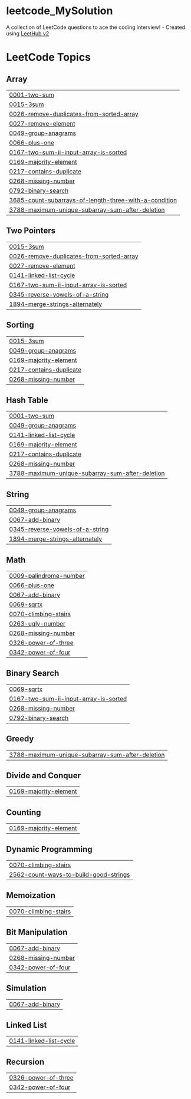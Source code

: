 # leetcode_MySolution
A collection of LeetCode questions to ace the coding interview! - Created using [LeetHub v2](https://github.com/arunbhardwaj/LeetHub-2.0)

<!---LeetCode Topics Start-->
# LeetCode Topics
## Array
|  |
| ------- |
| [0001-two-sum](https://github.com/AMAIDI-MOHAMED/leetcode_MySolution/tree/master/0001-two-sum) |
| [0015-3sum](https://github.com/AMAIDI-MOHAMED/leetcode_MySolution/tree/master/0015-3sum) |
| [0026-remove-duplicates-from-sorted-array](https://github.com/AMAIDI-MOHAMED/leetcode_MySolution/tree/master/0026-remove-duplicates-from-sorted-array) |
| [0027-remove-element](https://github.com/AMAIDI-MOHAMED/leetcode_MySolution/tree/master/0027-remove-element) |
| [0049-group-anagrams](https://github.com/AMAIDI-MOHAMED/leetcode_MySolution/tree/master/0049-group-anagrams) |
| [0066-plus-one](https://github.com/AMAIDI-MOHAMED/leetcode_MySolution/tree/master/0066-plus-one) |
| [0167-two-sum-ii-input-array-is-sorted](https://github.com/AMAIDI-MOHAMED/leetcode_MySolution/tree/master/0167-two-sum-ii-input-array-is-sorted) |
| [0169-majority-element](https://github.com/AMAIDI-MOHAMED/leetcode_MySolution/tree/master/0169-majority-element) |
| [0217-contains-duplicate](https://github.com/AMAIDI-MOHAMED/leetcode_MySolution/tree/master/0217-contains-duplicate) |
| [0268-missing-number](https://github.com/AMAIDI-MOHAMED/leetcode_MySolution/tree/master/0268-missing-number) |
| [0792-binary-search](https://github.com/AMAIDI-MOHAMED/leetcode_MySolution/tree/master/0792-binary-search) |
| [3685-count-subarrays-of-length-three-with-a-condition](https://github.com/AMAIDI-MOHAMED/leetcode_MySolution/tree/master/3685-count-subarrays-of-length-three-with-a-condition) |
| [3788-maximum-unique-subarray-sum-after-deletion](https://github.com/AMAIDI-MOHAMED/leetcode_MySolution/tree/master/3788-maximum-unique-subarray-sum-after-deletion) |
## Two Pointers
|  |
| ------- |
| [0015-3sum](https://github.com/AMAIDI-MOHAMED/leetcode_MySolution/tree/master/0015-3sum) |
| [0026-remove-duplicates-from-sorted-array](https://github.com/AMAIDI-MOHAMED/leetcode_MySolution/tree/master/0026-remove-duplicates-from-sorted-array) |
| [0027-remove-element](https://github.com/AMAIDI-MOHAMED/leetcode_MySolution/tree/master/0027-remove-element) |
| [0141-linked-list-cycle](https://github.com/AMAIDI-MOHAMED/leetcode_MySolution/tree/master/0141-linked-list-cycle) |
| [0167-two-sum-ii-input-array-is-sorted](https://github.com/AMAIDI-MOHAMED/leetcode_MySolution/tree/master/0167-two-sum-ii-input-array-is-sorted) |
| [0345-reverse-vowels-of-a-string](https://github.com/AMAIDI-MOHAMED/leetcode_MySolution/tree/master/0345-reverse-vowels-of-a-string) |
| [1894-merge-strings-alternately](https://github.com/AMAIDI-MOHAMED/leetcode_MySolution/tree/master/1894-merge-strings-alternately) |
## Sorting
|  |
| ------- |
| [0015-3sum](https://github.com/AMAIDI-MOHAMED/leetcode_MySolution/tree/master/0015-3sum) |
| [0049-group-anagrams](https://github.com/AMAIDI-MOHAMED/leetcode_MySolution/tree/master/0049-group-anagrams) |
| [0169-majority-element](https://github.com/AMAIDI-MOHAMED/leetcode_MySolution/tree/master/0169-majority-element) |
| [0217-contains-duplicate](https://github.com/AMAIDI-MOHAMED/leetcode_MySolution/tree/master/0217-contains-duplicate) |
| [0268-missing-number](https://github.com/AMAIDI-MOHAMED/leetcode_MySolution/tree/master/0268-missing-number) |
## Hash Table
|  |
| ------- |
| [0001-two-sum](https://github.com/AMAIDI-MOHAMED/leetcode_MySolution/tree/master/0001-two-sum) |
| [0049-group-anagrams](https://github.com/AMAIDI-MOHAMED/leetcode_MySolution/tree/master/0049-group-anagrams) |
| [0141-linked-list-cycle](https://github.com/AMAIDI-MOHAMED/leetcode_MySolution/tree/master/0141-linked-list-cycle) |
| [0169-majority-element](https://github.com/AMAIDI-MOHAMED/leetcode_MySolution/tree/master/0169-majority-element) |
| [0217-contains-duplicate](https://github.com/AMAIDI-MOHAMED/leetcode_MySolution/tree/master/0217-contains-duplicate) |
| [0268-missing-number](https://github.com/AMAIDI-MOHAMED/leetcode_MySolution/tree/master/0268-missing-number) |
| [3788-maximum-unique-subarray-sum-after-deletion](https://github.com/AMAIDI-MOHAMED/leetcode_MySolution/tree/master/3788-maximum-unique-subarray-sum-after-deletion) |
## String
|  |
| ------- |
| [0049-group-anagrams](https://github.com/AMAIDI-MOHAMED/leetcode_MySolution/tree/master/0049-group-anagrams) |
| [0067-add-binary](https://github.com/AMAIDI-MOHAMED/leetcode_MySolution/tree/master/0067-add-binary) |
| [0345-reverse-vowels-of-a-string](https://github.com/AMAIDI-MOHAMED/leetcode_MySolution/tree/master/0345-reverse-vowels-of-a-string) |
| [1894-merge-strings-alternately](https://github.com/AMAIDI-MOHAMED/leetcode_MySolution/tree/master/1894-merge-strings-alternately) |
## Math
|  |
| ------- |
| [0009-palindrome-number](https://github.com/AMAIDI-MOHAMED/leetcode_MySolution/tree/master/0009-palindrome-number) |
| [0066-plus-one](https://github.com/AMAIDI-MOHAMED/leetcode_MySolution/tree/master/0066-plus-one) |
| [0067-add-binary](https://github.com/AMAIDI-MOHAMED/leetcode_MySolution/tree/master/0067-add-binary) |
| [0069-sqrtx](https://github.com/AMAIDI-MOHAMED/leetcode_MySolution/tree/master/0069-sqrtx) |
| [0070-climbing-stairs](https://github.com/AMAIDI-MOHAMED/leetcode_MySolution/tree/master/0070-climbing-stairs) |
| [0263-ugly-number](https://github.com/AMAIDI-MOHAMED/leetcode_MySolution/tree/master/0263-ugly-number) |
| [0268-missing-number](https://github.com/AMAIDI-MOHAMED/leetcode_MySolution/tree/master/0268-missing-number) |
| [0326-power-of-three](https://github.com/AMAIDI-MOHAMED/leetcode_MySolution/tree/master/0326-power-of-three) |
| [0342-power-of-four](https://github.com/AMAIDI-MOHAMED/leetcode_MySolution/tree/master/0342-power-of-four) |
## Binary Search
|  |
| ------- |
| [0069-sqrtx](https://github.com/AMAIDI-MOHAMED/leetcode_MySolution/tree/master/0069-sqrtx) |
| [0167-two-sum-ii-input-array-is-sorted](https://github.com/AMAIDI-MOHAMED/leetcode_MySolution/tree/master/0167-two-sum-ii-input-array-is-sorted) |
| [0268-missing-number](https://github.com/AMAIDI-MOHAMED/leetcode_MySolution/tree/master/0268-missing-number) |
| [0792-binary-search](https://github.com/AMAIDI-MOHAMED/leetcode_MySolution/tree/master/0792-binary-search) |
## Greedy
|  |
| ------- |
| [3788-maximum-unique-subarray-sum-after-deletion](https://github.com/AMAIDI-MOHAMED/leetcode_MySolution/tree/master/3788-maximum-unique-subarray-sum-after-deletion) |
## Divide and Conquer
|  |
| ------- |
| [0169-majority-element](https://github.com/AMAIDI-MOHAMED/leetcode_MySolution/tree/master/0169-majority-element) |
## Counting
|  |
| ------- |
| [0169-majority-element](https://github.com/AMAIDI-MOHAMED/leetcode_MySolution/tree/master/0169-majority-element) |
## Dynamic Programming
|  |
| ------- |
| [0070-climbing-stairs](https://github.com/AMAIDI-MOHAMED/leetcode_MySolution/tree/master/0070-climbing-stairs) |
| [2562-count-ways-to-build-good-strings](https://github.com/AMAIDI-MOHAMED/leetcode_MySolution/tree/master/2562-count-ways-to-build-good-strings) |
## Memoization
|  |
| ------- |
| [0070-climbing-stairs](https://github.com/AMAIDI-MOHAMED/leetcode_MySolution/tree/master/0070-climbing-stairs) |
## Bit Manipulation
|  |
| ------- |
| [0067-add-binary](https://github.com/AMAIDI-MOHAMED/leetcode_MySolution/tree/master/0067-add-binary) |
| [0268-missing-number](https://github.com/AMAIDI-MOHAMED/leetcode_MySolution/tree/master/0268-missing-number) |
| [0342-power-of-four](https://github.com/AMAIDI-MOHAMED/leetcode_MySolution/tree/master/0342-power-of-four) |
## Simulation
|  |
| ------- |
| [0067-add-binary](https://github.com/AMAIDI-MOHAMED/leetcode_MySolution/tree/master/0067-add-binary) |
## Linked List
|  |
| ------- |
| [0141-linked-list-cycle](https://github.com/AMAIDI-MOHAMED/leetcode_MySolution/tree/master/0141-linked-list-cycle) |
## Recursion
|  |
| ------- |
| [0326-power-of-three](https://github.com/AMAIDI-MOHAMED/leetcode_MySolution/tree/master/0326-power-of-three) |
| [0342-power-of-four](https://github.com/AMAIDI-MOHAMED/leetcode_MySolution/tree/master/0342-power-of-four) |
<!---LeetCode Topics End-->